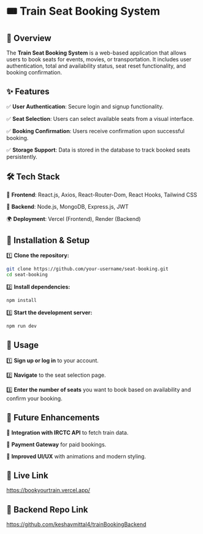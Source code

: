 # 🎟️ Train Seat Booking System

## 📌 Overview
The **Train Seat Booking System** is a web-based application that allows users to book seats for events, movies, or transportation. It includes user authentication, total and availability status, seat reset functionality, and booking confirmation.

## ✨ Features

✅ **User Authentication**: Secure login and signup functionality.

✅ **Seat Selection**: Users can select available seats from a visual interface.

✅ **Booking Confirmation**: Users receive confirmation upon successful booking.

✅ **Storage Support**: Data is stored in the database to track booked seats persistently.

## 🛠️ Tech Stack

🚀 **Frontend**: React.js, Axios, React-Router-Dom, React Hooks, Tailwind CSS

💾 **Backend**: Node.js, MongoDB, Express.js, JWT

🌍 **Deployment**: Vercel (Frontend), Render (Backend)

## 🚀 Installation & Setup

1️⃣ **Clone the repository:**
   ```bash
   git clone https://github.com/your-username/seat-booking.git
   cd seat-booking
   ```
2️⃣ **Install dependencies:**
   ```bash
   npm install
   ```
3️⃣ **Start the development server:**
   ```bash
   npm run dev
   ```

## 🎯 Usage

1️⃣ **Sign up or log in** to your account.

2️⃣ **Navigate** to the seat selection page.

3️⃣ **Enter the number of seats** you want to book based on availability and confirm your booking.

## 🔮 Future Enhancements

🔹 **Integration with IRCTC API** to fetch train data.

🔹 **Payment Gateway** for paid bookings.

🔹 **Improved UI/UX** with animations and modern styling.


## 🧷 Live Link
https://bookyourtrain.vercel.app/


## 🧷 Backend Repo Link
https://github.com/keshavmittal4/trainBookingBackend
